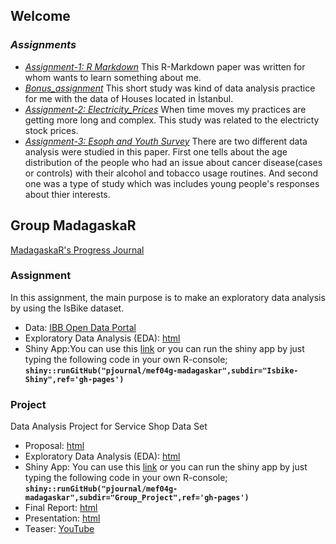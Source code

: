 ## **Welcome**
### *Assignments*
- *[Assignment-1: R Markdown](assignment_1_rmarkdown.html)*
This R-Markdown paper was written for whom wants to learn something about me.
- *[Bonus_assignment](bonus_assignment.html)*
This short study was kind of data analysis practice for me with the data of Houses located in İstanbul.
- *[Assignment-2: Electricity_Prices](Assignment2-Electricity_Prices.html)*
When time moves my practices are getting more long and complex. This study was related to the electricty stock prices.
- *[Assignment-3: Esoph and Youth Survey](Assignment3_Esoph_Youth_Survey.html)*
There are two different data analysis were studied in this paper. First one tells about the age distribution of the people who had an issue about cancer disease(cases or controls) with their alcohol and tobacco usage routines. And second one was a type of study which was includes young people's responses about thier interests.


  
## Group MadagaskaR
[MadagaskaR's Progress Journal](https://pjournal.github.io/mef04g-madagaskar/)

### Assignment

In this assignment, the main purpose is to make an exploratory data analysis by using the IsBike dataset.

- Data: [IBB Open Data Portal](https://data.ibb.gov.tr/en/dataset/isbike-istasyon-durumlari-web-servisi)
- Exploratory Data Analysis (EDA): [html](Isbike-Shiny/Isbike-Shiny-App.html)
- Shiny App:You can use this [link](https://madagaskar.shinyapps.io/MadagaskaRIsbikeShiny/)
    or you can run the shiny app by just typing the following code in your own R-console;
    **`shiny::runGitHub("pjournal/mef04g-madagaskar",subdir="Isbike-Shiny",ref='gh-pages')`**

### Project

Data Analysis Project for Service Shop Data Set

- Proposal: [html](Project-Proposal.html)
- Exploratory Data Analysis (EDA): [html](Group_Project/madagaskar_group_project_EDA_v10.html)
- Shiny App: You can use this [link](https://madagaskar.shinyapps.io/ShinyAppMadagaskaR/?_ga=2.188172648.1568701459.1609095474-1735318797.1606586767)
    or you can run the shiny app by just typing the following code in your own R-console;
    **`shiny::runGitHub("pjournal/mef04g-madagaskar",subdir="Group_Project",ref='gh-pages')`**
- Final Report: [html](Group_Project/madagaskar_group_project_final_report.html)
- Presentation: [html](Group_Project/presentation_28.12.html)
- Teaser: [YouTube](https://youtu.be/lThPepmVR5s)
